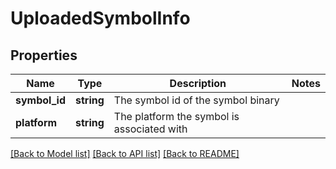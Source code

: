 # UploadedSymbolInfo

## Properties
Name | Type | Description | Notes
------------ | ------------- | ------------- | -------------
**symbol_id** | **string** | The symbol id of the symbol binary | 
**platform** | **string** | The platform the symbol is associated with | 

[[Back to Model list]](../README.md#documentation-for-models) [[Back to API list]](../README.md#documentation-for-api-endpoints) [[Back to README]](../README.md)


